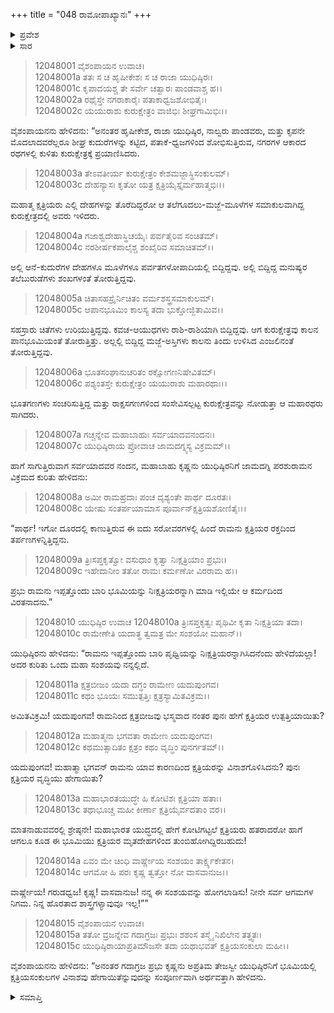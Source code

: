 +++
title = "048 ರಾಮೋಪಾಖ್ಯಾನಃ"
+++

<details><summary>ಪ್ರವೇಶ</summary>


।।   ಓಂ ಓಂ ನಮೋ ನಾರಾಯಣಾಯ।।   ಶ್ರೀ ವೇದವ್ಯಾಸಾಯ ನಮಃ ।।

ಶ್ರೀ ಕೃಷ್ಣದ್ವೈಪಾಯನ ವೇದವ್ಯಾಸ ವಿರಚಿತ  

**ಶ್ರೀ ಮಹಾಭಾರತ**

**ಶಾಂತಿ ಪರ್ವ**

**ರಾಜಧರ್ಮ ಪರ್ವ**

**ಅಧ್ಯಾಯ 48**

</details>

<details><summary>ಸಾರ</summary>

ಜಾಮದಗ್ನೇಯೋಽಪಖ್ಯಾನ (1-15).

</details>


> 12048001 ವೈಶಂಪಾಯನ ಉವಾಚ।  
12048001a ತತಃ ಸ ಚ ಹೃಷೀಕೇಶಃ ಸ ಚ ರಾಜಾ ಯುಧಿಷ್ಠಿರಃ।  
12048001c ಕೃಪಾದಯಶ್ಚ ತೇ ಸರ್ವೇ ಚತ್ವಾರಃ ಪಾಂಡವಾಶ್ಚ ಹ।।  
12048002a ರಥೈಸ್ತೇ ನಗರಾಕಾರೈಃ ಪತಾಕಾಧ್ವಜಶೋಭಿತೈಃ।  
12048002c ಯಯುರಾಶು ಕುರುಕ್ಷೇತ್ರಂ ವಾಜಿಭಿಃ ಶೀಘ್ರಗಾಮಿಭಿಃ।।

ವೈಶಂಪಾಯನನು ಹೇಳಿದನು: “ಅನಂತರ ಹೃಷೀಕೇಶ, ರಾಜಾ ಯುಧಿಷ್ಠಿರ, ನಾಲ್ವರು ಪಾಂಡವರು, ಮತ್ತು ಕೃಪನೇ ಮೊದಲಾದವರೆಲ್ಲರೂ ಶೀಘ್ರ ಕುದುರೆಗಳನ್ನು ಕಟ್ಟಿದ, ಪತಾಕೆ-ಧ್ವಜಗಳಿಂದ ಶೋಭಿಸುತ್ತಿರುವ, ನಗರಗಳ ಆಕಾರದ ರಥಗಳಲ್ಲಿ ಕುಳಿತು ಕುರುಕ್ಷೇತ್ರಕ್ಕೆ ಪ್ರಯಾಣಿಸಿದರು.

> 12048003a ತೇಽವತೀರ್ಯ ಕುರುಕ್ಷೇತ್ರಂ ಕೇಶಮಜ್ಜಾಸ್ಥಿಸಂಕುಲಮ್।  
12048003c ದೇಹನ್ಯಾಸಃ ಕೃತೋ ಯತ್ರ ಕ್ಷತ್ರಿಯೈಸ್ತೈರ್ಮಹಾತ್ಮಭಿಃ।।

ಮಹಾತ್ಮ ಕ್ಷತ್ರಿಯರು ಎಲ್ಲಿ ದೇಹಗಳನ್ನು ತೊರೆದಿದ್ದರೋ ಆ ತಲೆಗೂದಲು-ಮಜ್ಜೆ-ಮೂಳೆಗಳ ಸಮಾಕುಲವಾಗಿದ್ದ ಕುರುಕ್ಷೇತ್ರದಲ್ಲಿ ಅವರು ಇಳಿದರು.

> 12048004a ಗಜಾಶ್ವದೇಹಾಸ್ಥಿಚಯೈಃ ಪರ್ವತೈರಿವ ಸಂಚಿತಮ್।  
12048004c ನರಶೀರ್ಷಕಪಾಲೈಶ್ಚ ಶಂಖೈರಿವ ಸಮಾಚಿತಮ್।।

ಅಲ್ಲಿ ಆನೆ-ಕುದುರೆಗಳ ದೇಹಗಳೂ ಮೂಳೆಗಳೂ ಪರ್ವತಗಳೋಪಾದಿಯಲ್ಲಿ ಬಿದ್ದಿದ್ದವು. ಅಲ್ಲಿ ಬಿದ್ದಿದ್ದ ಮನುಷ್ಯರ ತಲೆಬುರುಡೆಗಳು ಶಂಖಗಳಂತೆ ತೋರುತ್ತಿದ್ದವು.

> 12048005a ಚಿತಾಸಹಸ್ರೈರ್ನಿಚಿತಂ ವರ್ಮಶಸ್ತ್ರಸಮಾಕುಲಮ್।  
12048005c ಆಪಾನಭೂಮಿಂ ಕಾಲಸ್ಯ ತದಾ ಭುಕ್ತೋಜ್ಜಿತಾಮಿವ।।

ಸಹಸ್ರಾರು ಚಿತೆಗಳು ಉರಿಯುತ್ತಿದ್ದವು. ಕವಚ-ಆಯುಧಗಳು ರಾಶಿ-ರಾಶಿಯಾಗಿ ಬಿದ್ದಿದ್ದವು. ಆಗ ಕುರುಕ್ಷೇತ್ರವು ಕಾಲನ ಪಾನಭೂಮಿಯಂತೆ ತೋರುತ್ತಿತ್ತು. ಅಲ್ಲಲ್ಲಿ ಬಿದ್ದಿದ್ದ ಮಜ್ಜೆ-ಅಸ್ತಿಗಳು ಕಾಲನು ತಿಂದು ಉಳಿಸಿದ ಎಂಜಲಿನಂತೆ ತೋರುತ್ತಿದ್ದವು.

> 12048006a ಭೂತಸಂಘಾನುಚರಿತಂ ರಕ್ಷೋಗಣನಿಷೇವಿತಮ್।  
12048006c ಪಶ್ಯಂತಸ್ತೇ ಕುರುಕ್ಷೇತ್ರಂ ಯಯುರಾಶು ಮಹಾರಥಾಃ।।

ಭೂತಗಣಗಳು ಸಂಚರಿಸುತ್ತಿದ್ದ ಮತ್ತು ರಾಕ್ಷಸಗಣಗಳಿಂದ ಸಂಸೇವಿಸಲ್ಪಟ್ಟ ಕುರುಕ್ಷೇತ್ರವನ್ನು ನೋಡುತ್ತಾ ಆ ಮಹಾರಥರು ಸಾಗಿದರು.

> 12048007a ಗಚ್ಚನ್ನೇವ ಮಹಾಬಾಹುಃ ಸರ್ವಯಾದವನಂದನಃ।  
12048007c ಯುಧಿಷ್ಠಿರಾಯ ಪ್ರೋವಾಚ ಜಾಮದಗ್ನ್ಯಸ್ಯ ವಿಕ್ರಮಮ್।।

ಹಾಗೆ ಸಾಗುತ್ತಿರುವಾಗ ಸರ್ವಯಾದವರ ನಂದನ, ಮಹಾಬಾಹು ಕೃಷ್ಣನು ಯುಧಿಷ್ಠಿರನಿಗೆ ಜಾಮದಗ್ನಿ ಪರಶುರಾಮನ ವಿಕ್ರಮದ ಕುರಿತು ಹೇಳಿದನು:

> 12048008a ಅಮೀ ರಾಮಹ್ರದಾಃ ಪಂಚ ದೃಶ್ಯಂತೇ ಪಾರ್ಥ ದೂರತಃ।  
12048008c ಯೇಷು ಸಂತರ್ಪಯಾಮಾಸ ಪೂರ್ವಾನ್ಕ್ಷತ್ರಿಯಶೋಣಿತೈಃ।।

“ಪಾರ್ಥ! ಇಗೋ ದೂರದಲ್ಲಿ ಕಾಣುತ್ತಿರುವ ಈ ಐದು ಸರೋವರಗಳಲ್ಲಿ ಹಿಂದೆ ರಾಮನು ಕ್ಷತ್ರಿಯರ ರಕ್ತದಿಂದ ತರ್ಪಣಗಳನ್ನಿತ್ತಿದ್ದನು.

> 12048009a ತ್ರಿಃಸಪ್ತಕೃತ್ವೋ ವಸುಧಾಂ ಕೃತ್ವಾ ನಿಃಕ್ಷತ್ರಿಯಾಂ ಪ್ರಭುಃ।  
12048009c ಇಹೇದಾನೀಂ ತತೋ ರಾಮಃ ಕರ್ಮಣೋ ವಿರರಾಮ ಹ।।

ಪ್ರಭು ರಾಮನು ಇಪ್ಪತ್ತೊಂದು ಬಾರಿ ಭೂಮಿಯನ್ನು ನಿಃಕ್ಷತ್ರಿಯರನ್ನಾಗಿ ಮಾಡಿ ಇಲ್ಲಿಯೇ ಆ ಕರ್ಮದಿಂದ ವಿರತನಾದನು.”

> 12048010 ಯುಧಿಷ್ಠಿರ ಉವಾಚ
12048010a ತ್ರಿಃಸಪ್ತಕೃತ್ವಃ ಪೃಥಿವೀ ಕೃತಾ ನಿಃಕ್ಷತ್ರಿಯಾ ತದಾ।  
12048010c ರಾಮೇಣೇತಿ ಯದಾತ್ಥ ತ್ವಮತ್ರ ಮೇ ಸಂಶಯೋ ಮಹಾನ್।।

ಯುಧಿಷ್ಠಿರನು ಹೇಳಿದನು: “ರಾಮನು ಇಪ್ಪತ್ತೊಂದು ಬಾರಿ ಪೃಥ್ವಿಯನ್ನು ನಿಃಕ್ಷತ್ರಿಯರನ್ನಾಗಿಸಿದನೆಂದು ಹೇಳಿದೆಯಲ್ಲಾ! ಅದರ ಕುರಿತು ಒಂದು ಮಹಾ ಸಂಶಯವು ನನ್ನಲ್ಲಿದೆ.

> 12048011a ಕ್ಷತ್ರಬೀಜಂ ಯದಾ ದಗ್ಧಂ ರಾಮೇಣ ಯದುಪುಂಗವ।  
12048011c ಕಥಂ ಭೂಯಃ ಸಮುತ್ಪತ್ತಿಃ ಕ್ಷತ್ರಸ್ಯಾಮಿತವಿಕ್ರಮ।।

ಅಮಿತವಿಕ್ರಮಿ! ಯದುಪುಂಗವ! ರಾಮನಿಂದ ಕ್ಷತ್ರಬೀಜವು ಭಸ್ಮವಾದ ನಂತರ ಪುನಃ ಹೇಗೆ ಕ್ಷತ್ರಿಯರ ಉತ್ಪತ್ತಿಯಾಯಿತು?

> 12048012a ಮಹಾತ್ಮನಾ ಭಗವತಾ ರಾಮೇಣ ಯದುಪುಂಗವ।  
12048012c ಕಥಮುತ್ಸಾದಿತಂ ಕ್ಷತ್ರಂ ಕಥಂ ವೃದ್ಧಿಂ ಪುನರ್ಗತಮ್।।

ಯದುಪುಂಗವ! ಮಹಾತ್ಮಾ ಭಗವನ್ ರಾಮನು ಯಾವ ಕಾರಣದಿಂದ ಕ್ಷತ್ರಿಯರನ್ನು ವಿನಾಶಗೊಳಿಸಿದನು? ಪುನಃ ಕ್ಷತ್ರಿಯರ ವೃದ್ಧಿಯು ಹೇಗಾಯಿತು?

> 12048013a ಮಹಾಭಾರತಯುದ್ಧೇ ಹಿ ಕೋಟಿಶಃ ಕ್ಷತ್ರಿಯಾ ಹತಾಃ।  
12048013c ತಥಾಭೂಚ್ಚ ಮಹೀ ಕೀರ್ಣಾ ಕ್ಷತ್ರಿಯೈರ್ವದತಾಂ ವರ।।

ಮಾತನಾಡುವವರಲ್ಲಿ ಶ್ರೇಷ್ಠನೇ! ಮಹಾಭಾರತ ಯುದ್ಧದಲ್ಲಿ ಹೇಗೆ ಕೋಟಿಗಟ್ಟಲೆ ಕ್ಷತ್ರಿಯರು ಹತರಾದರೋ ಹಾಗೆ ಆಗಲೂ ಕೂಡ ಈ ಭೂಮಿಯು ಕ್ಷತ್ರಿಯರ ಮೃತದೇಹಗಳಿಂದ ತುಂಬಿಹೋಗಿದ್ದಿರಬಹುದು!

> 12048014a ಏವಂ ಮೇ ಚಿಂಧಿ ವಾರ್ಷ್ಣೇಯ ಸಂಶಯಂ ತಾರ್ಕ್ಷ್ಯಕೇತನ।  
12048014c ಆಗಮೋ ಹಿ ಪರಃ ಕೃಷ್ಣ ತ್ವತ್ತೋ ನೋ ವಾಸವಾನುಜ।।

ವಾರ್ಷ್ಣೇಯ! ಗರುಡಧ್ವಜ! ಕೃಷ್ಣ! ವಾಸವಾನುಜ! ನನ್ನ ಈ ಸಂಶಯವನ್ನು ಹೋಗಲಾಡಿಸು! ನೀನೇ ಸರ್ವ ಆಗಮಗಳ ನಿಗಮ. ನಿನ್ನ ಹೊರತಾದ ಶಾಸ್ತ್ರಗಳ್ಯಾವುವೂ ಇಲ್ಲ!””

> 12048015 ವೈಶಂಪಾಯನ ಉವಾಚ।  
12048015a ತತೋ ವ್ರಜನ್ನೇವ ಗದಾಗ್ರಜಃ ಪ್ರಭುಃ
       ಶಶಂಸ ತಸ್ಮೈ ನಿಖಿಲೇನ ತತ್ತ್ವತಃ।  
> 12048015c ಯುಧಿಷ್ಠಿರಾಯಾಪ್ರತಿಮೌಜಸೇ ತದಾ
       ಯಥಾಭವತ್ ಕ್ಷತ್ರಿಯಸಂಕುಲಾ ಮಹೀ।।  

ವೈಶಂಪಾಯನನು ಹೇಳಿದನು: “ಅನಂತರ ಗದಾಗ್ರಜ ಪ್ರಭು ಕೃಷ್ಣನು ಅಪ್ರತಿಮ ತೇಜಸ್ವೀ ಯುಧಿಷ್ಠಿರನಿಗೆ ಭೂಮಿಯಲ್ಲಿ ಕ್ಷತ್ರಿಯಸಂಕುಲಗಳ ವಿನಾಶವು ಹೇಗಾಯಿತೆನ್ನುವುದನ್ನು ಸಂಪೂರ್ಣವಾಗಿ ಅರ್ಥವತ್ತಾಗಿ ಹೇಳಿದನು.


<details><summary>ಸಮಾಪ್ತಿ</summary>

ಇತಿ ಶ್ರೀ ಮಹಾಭಾರತೇ ಶಾಂತಿಪರ್ವಣಿ ರಾಜಧರ್ಮಪರ್ವಣಿ ರಾಮೋಪಾಖ್ಯಾನೇ ಅಷ್ಠಚತ್ವಾರಿಂಶೋಽಧ್ಯಾಯಃ।।  
ಇದು ಶ್ರೀ ಮಹಾಭಾರತ ಶಾಂತಿಪರ್ವದ ರಾಜಧರ್ಮಪರ್ವದಲ್ಲಿ ರಾಮೋಪಾಖ್ಯಾನ ಎನ್ನುವ ನಲ್ವತ್ತೆಂಟನೇ ಅಧ್ಯಾಯವು.


</details>
